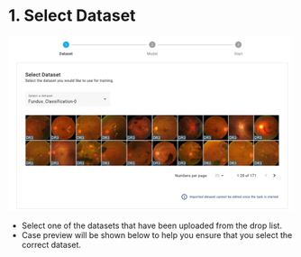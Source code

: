 # 1. Select Dataset

![](<../../.gitbook/assets/training data preview.png>)

* Select one of the datasets that have been uploaded from the drop list.
* Case preview will be shown below to help you ensure that you select the correct dataset.
